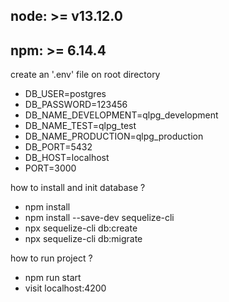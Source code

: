 ## node: >= v13.12.0
## npm: >= 6.14.4

create an '.env' file on root directory
- DB_USER=postgres
- DB_PASSWORD=123456
- DB_NAME_DEVELOPMENT=qlpg_development
- DB_NAME_TEST=qlpg_test
- DB_NAME_PRODUCTION=qlpg_production
- DB_PORT=5432
- DB_HOST=localhost
- PORT=3000

how to install and init database ?
- npm install
- npm install --save-dev sequelize-cli
- npx sequelize-cli db:create
- npx sequelize-cli db:migrate

how to run project ?
- npm run start
- visit localhost:4200
